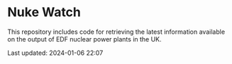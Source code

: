 # Nuke Watch

This repository includes code for retrieving the latest information available on the output of EDF nuclear power plants in the UK.

Last updated: 2024-01-06 22:07